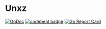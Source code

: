 # Unxz

[![GoDoc](https://godoc.org/github.com/yi-ge/unxz?status.svg)](https://godoc.org/github.com/yi-ge/unxz)
[![codebeat badge](https://codebeat.co/badges/1a06ccdf-73a1-4e8c-bf84-b40c8f6beeb2)](https://codebeat.co/projects/github-com-yi-ge-unxz-master)
[![Go Report Card](https://goreportcard.com/badge/github.com/yi-ge/unxz)](https://goreportcard.com/report/github.com/yi-ge/unxz)

